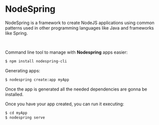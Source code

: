 # NodeSpring


NodeSpring is a framework to create NodeJS applications using common patterns used in other programming languages like Java and frameworks like Spring.

&nbsp;

Command line tool to manage with **Nodespring** apps easier:
```bash
$ npm install nodespring-cli
```

Generating apps:
```bash
$ nodespring create:app myApp
```
Once the app is generated all the needed dependencies are gonna be installed.

Once you have your app created, you can run it executing:
```bash
$ cd myApp
$ nodespring serve
```